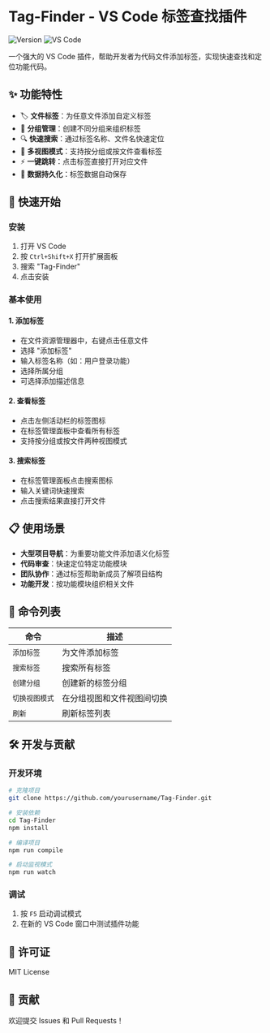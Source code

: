 # Tag-Finder - VS Code 标签查找插件

![Version](https://img.shields.io/badge/version-0.0.1-blue.svg)
![VS Code](https://img.shields.io/badge/VS%20Code-1.103.0%2B-green.svg)

一个强大的 VS Code 插件，帮助开发者为代码文件添加标签，实现快速查找和定位功能代码。

## ✨ 功能特性

- 🏷️ **文件标签**：为任意文件添加自定义标签
- 📁 **分组管理**：创建不同分组来组织标签
- 🔍 **快速搜索**：通过标签名称、文件名快速定位
- 🌲 **多视图模式**：支持按分组或按文件查看标签
- ⚡ **一键跳转**：点击标签直接打开对应文件
- 💾 **数据持久化**：标签数据自动保存

## 🚀 快速开始

### 安装

1. 打开 VS Code
2. 按 `Ctrl+Shift+X` 打开扩展面板
3. 搜索 "Tag-Finder"
4. 点击安装

### 基本使用

#### 1. 添加标签

- 在文件资源管理器中，右键点击任意文件
- 选择 "添加标签"
- 输入标签名称（如：用户登录功能）
- 选择所属分组
- 可选择添加描述信息

#### 2. 查看标签

- 点击左侧活动栏的标签图标
- 在标签管理面板中查看所有标签
- 支持按分组或按文件两种视图模式

#### 3. 搜索标签

- 在标签管理面板点击搜索图标
- 输入关键词快速搜索
- 点击搜索结果直接打开文件

## 📋 使用场景

- **大型项目导航**：为重要功能文件添加语义化标签
- **代码审查**：快速定位特定功能模块
- **团队协作**：通过标签帮助新成员了解项目结构
- **功能开发**：按功能模块组织相关文件

## 🎯 命令列表

| 命令           | 描述                       |
| -------------- | -------------------------- |
| `添加标签`     | 为文件添加标签             |
| `搜索标签`     | 搜索所有标签               |
| `创建分组`     | 创建新的标签分组           |
| `切换视图模式` | 在分组视图和文件视图间切换 |
| `刷新`         | 刷新标签列表               |

## 🛠️ 开发与贡献

### 开发环境

```bash
# 克隆项目
git clone https://github.com/yourusername/Tag-Finder.git

# 安装依赖
cd Tag-Finder
npm install

# 编译项目
npm run compile

# 启动监视模式
npm run watch
```

### 调试

1. 按 `F5` 启动调试模式
2. 在新的 VS Code 窗口中测试插件功能

## 📄 许可证

MIT License

## 🤝 贡献

欢迎提交 Issues 和 Pull Requests！
